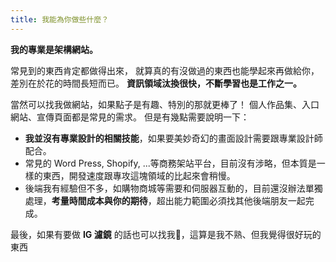 ```yaml
---
title: 我能為你做些什麼？
---
```


**我的專業是架構網站。**

常見到的東西肯定都做得出來，
就算真的有沒做過的東西也能學起來再做給你，差別在於花的時間長短而已。
**資訊領域汰換很快，不斷學習也是工作之一。**

當然可以找我做網站，如果點子是有趣、特別的那就更棒了！
個人作品集、入口網站、宣傳頁面都是常見的需求。
但是有幾點需要說明一下：

- <strong class="text-base">我並沒有專業設計的相關技能</strong>，如果要美妙奇幻的畫面設計需要跟專業設計師配合。
- 常見的 Word Press, Shopify, ...等商務架站平台，目前沒有涉略，但本質是一樣的東西，開發速度跟專攻這塊領域的比起來會稍慢。
- 後端我有經驗但不多，如購物商城等需要和伺服器互動的，目前還沒辦法單獨處理，<strong class='text-base'>考量時間成本與你的期待</strong>，超出能力範圍必須找其他後端朋友一起完成。

<p class="text-lg">最後，如果有要做 <strong>IG 濾鏡</strong> 的話也可以找我🤣，這算是我不熟、但我覺得很好玩的東西</p>
